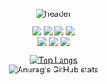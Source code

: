<div align="center">

![header](https://capsule-render.vercel.app/api?type=Waving&color=5858FA&height=300&section=header&text=YunYoonBin&fontSize=90)



<img src="https://img.shields.io/badge/JAVA-007396?style=flat-square&logo=JAVA&logoColor=white"/>
<img src="https://img.shields.io/badge/C-A8B9CC?style=flat-square&logo=C&logoColor=white"/>
<img src="https://img.shields.io/badge/C%23-239120?logo=Csharp&style=flat"/>
<img src="https://img.shields.io/badge/C++-00599C?style=flat-square&logo=C%2B%2B&logoColor=white"/>
<br>
<img src="https://img.shields.io/badge/Android Studio-3DDC84?style=flat-square&logo=Android Studio&logoColor=white"/>
<img src="https://img.shields.io/badge/Arduino-00979D?style=flat-square&logo=Arduino&logoColor=white"/>
<img src="https://img.shields.io/badge/HTML-E34F26?style=flat-square&logo=HTML5&logoColor=white"/>


[![Top Langs](https://github-readme-stats.vercel.app/api/top-langs/?username=anuraghazra&layout=compact)](https://github.com/anuraghazra/github-readme-stats)
<br>
![Anurag's GitHub stats](https://github-readme-stats.vercel.app/api?username=anuraghazra&show_icons=true&theme=radical)
</div>
